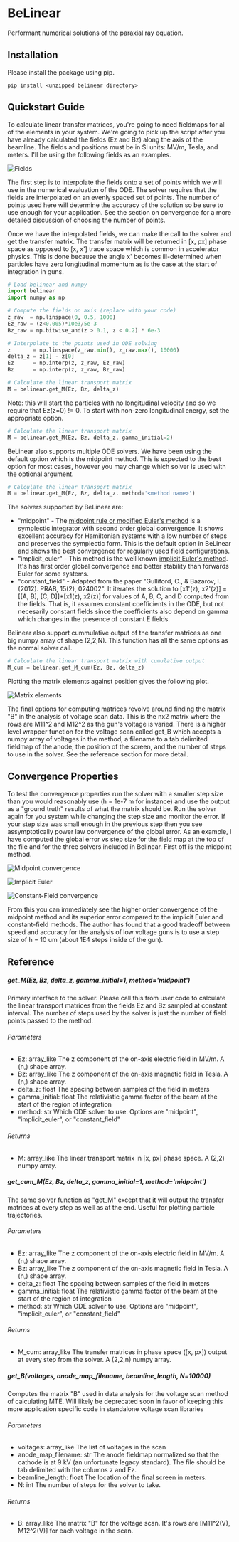 # BeLinear
Performant numerical solutions of the paraxial ray equation.

## Installation

Please install the package using pip.

```
pip install <unzipped belinear directory>
```

## Quickstart Guide

To calculate linear transfer matrices, you're going to need fieldmaps for all of the elements in your system.  We're going to pick up the script after you have already calculated the fields (Ez and Bz) along the axis of the beamline.  The fields and positions must be in SI units: MV/m, Tesla, and meters.  I'll be using the following fields as an examples.

![Fields](assets/fields.png)

The first step is to interpolate the fields onto a set of points which we will use in the numerical evaluation of the ODE.  The solver requires that the fields are interpolated on an evenly spaced set of points.  The number of points used here will determine the accuracy of the solution so be sure to use enough for your application.  See the section on convergence for a more detailed discussion of choosing the number of points.

Once we have the interpolated fields, we can make the call to the solver and get the transfer matrix.  The transfer matrix will be returned in [x, px] phase space as opposed to [x, x'] trace space which is common in accelerator physics.  This is done because the angle x' becomes ill-determined when particles have zero longitudinal momentum as is the case at the start of integration in guns.

```python
# Load belinear and numpy
import belinear
import numpy as np

# Compute the fields on axis (replace with your code)
z_raw  = np.linspace(0, 0.5, 1000)
Ez_raw = (z<0.005)*10e3/5e-3
Bz_raw = np.bitwise_and(z > 0.1, z < 0.2) * 6e-3

# Interpolate to the points used in ODE solving
z       = np.linspace(z_raw.min(), z_raw.max(), 10000)
delta_z = z[1] - z[0]
Ez      = np.interp(z, z_raw, Ez_raw)
Bz      = np.interp(z, z_raw, Bz_raw)

# Calculate the linear transport matrix
M = belinear.get_M(Ez, Bz, delta_z)
```

Note: this will start the particles with no longitudinal velocity and so we require that Ez(z=0) != 0.  To start with non-zero longitudinal energy, set the appropriate option.

```python
# Calculate the linear transport matrix
M = belinear.get_M(Ez, Bz, delta_z. gamma_initial=2)
```

BeLinear also supports multiple ODE solvers.  We have been using the default option which is the midpoint method.  This is expected to the best option for most cases, however you may change which solver is used with the optional argument.

```python
# Calculate the linear transport matrix
M = belinear.get_M(Ez, Bz, delta_z. method='<method name>')
```

The solvers supported by BeLinear are:

* "midpoint" - The [midpoint rule or modified Euler's method](https://en.wikipedia.org/wiki/Midpoint_method) is a symplectic integrator with second order global convergence.  It shows excellent accuracy for Hamiltonian systems with a low number of steps and preserves the symplectic form.  This is the default option in BeLinear and shows the best convergence for regularly used field configurations.
* "implicit_euler" - This method is the well known [implicit Euler's method](https://en.wikipedia.org/wiki/Backward_Euler_method).  It's has first order global convergence and better stability than forwards Euler for some systems.
* "constant_field" - Adapted from the paper "Gulliford, C., & Bazarov, I. (2012).  PRAB, 15(2), 024002".  It iterates the solution to [x1'(z), x2'(z)] = [[A, B], [C, D]]*[x1(z), x2(z)] for values of A, B, C, and D computed from the fields.  That is, it assumes constant coefficients in the ODE, but not necesarily constant fields since the coefficients also depend on gamma which changes in the presence of constant E fields.

Belinear also support cummulative output of the transfer matrices as one big numpy array of shape (2,2,N).  This function has all the same options as the normal solver call.

```python
# Calculate the linear transport matrix with cumulative output
M_cum = belinear.get_M_cum(Ez, Bz, delta_z)
```

Plotting the matrix elements against position gives the following plot.

![Matrix elements](assets/matrix_elements.png)

The final options for computing matrices revolve around finding the matrix "B" in the analysis of voltage scan data.  This is the nx2 matrix where the rows are M11^2 and M12^2 as the gun's voltage is varied.  There is a higher level wrapper function for the voltage scan called get_B which accepts a numpy array of voltages in the method, a filename to a tab delimited fieldmap of the anode, the position of the screen, and the number of steps to use in the solver.  See the reference section for more detail.

## Convergence Properties

To test the convergence properties run the solver with a smaller step size than you would reasonably use (h = 1e-7 m for instance) and use the output as a "ground truth" results of what the matrix should be.  Run the solver again for you system while changing the step size and monitor the error.  If your step size was small enough in the previous step then you see assymptotically power law convergence of the global error.  As an example, I have computed the global error vs step size for the field map at the top of the file and for the three solvers included in Belinear.  First off is the midpoint method.

![Midpoint convergence](assets/midpoint.png)

![Implicit Euler](assets/implicit_euler.png)

![Constant-Field convergence](assets/constant_field.png)

From this you can immediately see the higher order convergence of the midpoint method and its superior error compared to the implicit Euler and constant-field methods.  The author has found that a good tradeoff between speed and accuracy for the analysis of low voltage guns is to use a step size of h = 10 um (about 1E4 steps inside of the gun). 

## Reference

##### get_M(Ez, Bz, delta_z, gamma_initial=1, method='midpoint')

Primary interface to the solver.  Please call this from user code to calculate the linear transport matrices from the fields Ez and Bz sampled at constant interval.  The number of steps used by the solver is just the number of field points passed to the method.

###### Parameters

* Ez: array_like
      The z component of the on-axis electric field in MV/m.  A (n,) shape array.
* Bz: array_like
      The z component of the on-axis magnetic field in Tesla.  A (n,) shape array.
* delta_z: float
      The spacing between samples of the field in meters
* gamma_initial: float
      The relativistic gamma factor of the beam at the start of the region of integration
* method: str
      Which ODE solver to use.  Options are "midpoint", "implicit_euler", or "constant_field"

###### Returns

* M: array_like
      The linear transport matrix in [x, px] phase space.  A (2,2) numpy array.

##### get_cum_M(Ez, Bz, delta_z, gamma_initial=1, method='midpoint')

The same solver function as "get_M" except that it will output the transfer matrices at every step as well as at the end.  Useful for plotting particle trajectories.

###### Parameters

* Ez: array_like
      The z component of the on-axis electric field in MV/m.  A (n,) shape array.
* Bz: array_like
      The z component of the on-axis magnetic field in Tesla.  A (n,) shape array.
* delta_z: float
      The spacing between samples of the field in meters
* gamma_initial: float
      The relativistic gamma factor of the beam at the start of the region of integration
* method: str
      Which ODE solver to use.  Options are "midpoint", "implicit_euler", or "constant_field"

###### Returns

* M_cum: array_like
      The transfer matrices in phase space ([x, px]) output at every step from the solver.  A (2,2,n)
      numpy array.

##### get_B(voltages, anode_map_filename, beamline_length, N=10000)

Computes the matrix "B" used in data analysis for the voltage scan method of calculating MTE.  Will likely be deprecated soon in favor of keeping this more application specific code in standalone voltage scan libraries

###### Parameters

* voltages: array_like
      The list of voltages in the scan
* anode_map_filename: str
      The anode fieldmap normalized so that the cathode is at 9 kV (an unfortunate legacy standard).
      The file should be tab delimited with the columns z and Ez.
* beamline_length: float
      The location of the final screen in meters.
* N: int
      The number of steps for the solver to take.

###### Returns

* B: array_like
      The matrix "B" for the voltage scan.  It's rows are [M11^2(V), M12^2(V)] for each voltage in the scan.
